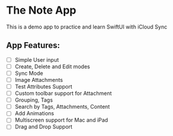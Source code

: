 # The Note App

This is a demo app to practice and learn SwiftUI with iCloud Sync

## App Features:

- [ ] Simple User input
- [ ] Create, Delete and Edit modes
- [ ] Sync Mode
- [ ] Image Attachments
- [ ] Test Attributes Support
- [ ] Custom toolbar support for Attachment
- [ ] Grouping, Tags
- [ ] Search by Tags, Attachments, Content
- [ ] Add Animations
- [ ] Multiscreen support for Mac and iPad
- [ ] Drag and Drop Support
